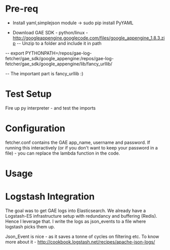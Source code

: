 Pre-req
=======

- Install yaml,simplejson module -> sudo pip install PyYAML

- Download GAE SDK - python/linux - http://googleappengine.googlecode.com/files/google_appengine_1.8.3.zip
-- Unzip to a folder and include it in path

-- export PYTHONPATH=/repos/gae-log-fetcher/gae_sdk/google_appengine:/repos/gae-log-fetcher/gae_sdk/google_appengine/lib/fancy_urllib/

-- The important part is fancy_urllib :)

Test Setup
==========
Fire up py interpreter - and test the imports

Configuration
=============
fetcher.conf contains the GAE app_name, username and password. If running this interactively (or if you don't want to keep your password in a file) - you can replace the lambda function in the code.

Usage
=====

Logstash Integration
====================
The goal was to get GAE logs into Elasticsearch. We already have a Logstash-ES infrastructure setup with redundancy and buffering (Redis). Hence I leverage that. I write the logs as json_events to a file where logstash picks them up. 

Json_Event is nice - as it saves a tonne of cycles on filtering etc. To know more about it - http://cookbook.logstash.net/recipes/apache-json-logs/



